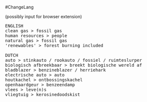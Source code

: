 #ChangeLang

(possibly input for browser extension)

<pre>
ENGLISH
clean gas > fossil gas
human resources > people
natural gas > fossil gas
'renewables' > forest burning included

DUTCH
auto > stinkauto / rookauto / fossiel / ruimteslurper
biologisch afbreekbaar > breekt biologische wereld af
bladblazer > benzineblazer / herriehark
electrische auto > auto
houtkachel > ontbossingskachel
openhaardgeur > benzeendamp
vlees > leve(n)s
vliegtuig > kerosinedoodskist
</pre>

